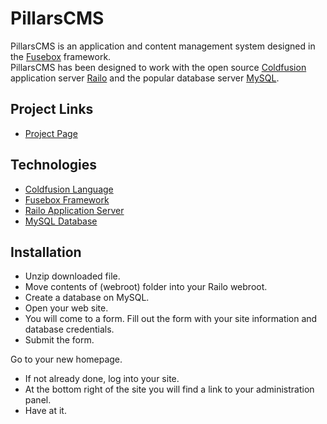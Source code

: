 # PillarsCMS

PillarsCMS is an application and content management system designed in the [Fusebox](http://www.fusebox.org/) framework.  
PillarsCMS has been designed to work with the open source [Coldfusion](http://www.adobe.com/products/coldfusion/) application server [Railo](http://www.getrailo.com/) and the popular database server [MySQL](http://www.mysql.com/).  

## Project Links

*   [Project Page](https://rongallant.github.io/pillarscms/)

## Technologies

*   [Coldfusion Language](http://www.adobe.com/products/coldfusion/)
*   [Fusebox Framework](http://www.fusebox.org/)
*   [Railo Application Server](http://www.getrailo.com/)
*   [MySQL Database](http://www.mysql.com/)

## Installation

* Unzip downloaded file.
* Move contents of (webroot) folder into your Railo webroot.
* Create a database on MySQL.
* Open your web site.
* You will come to a form. Fill out the form with your site information and database credentials.
* Submit the form.

Go to your new homepage.

* If not already done, log into your site.
* At the bottom right of the site you will find a link to your administration panel.
* Have at it.
